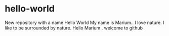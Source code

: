 # hello-world
New repository with a name Hello World
My name is Marium.. I love nature. I like to be surrounded by nature. 
Hello Marium , welcome to github
